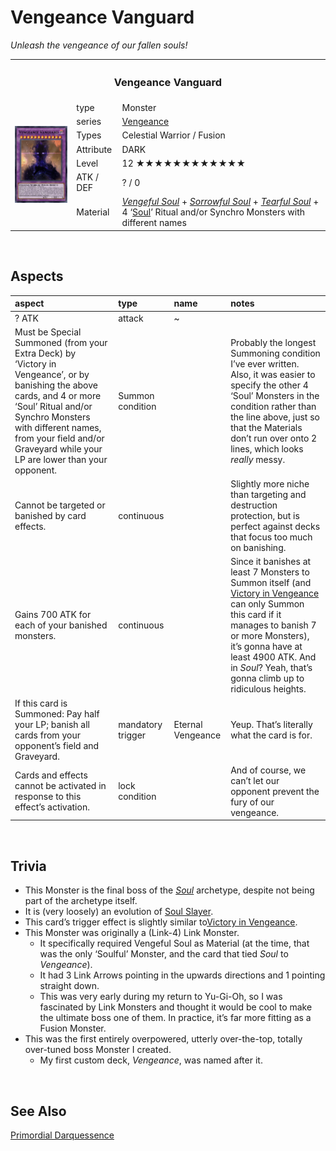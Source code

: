 # Vengeance Vanguard

*Unleash the vengeance of our fallen souls!*

<table>
  <tr>
    <th colspan="3"> <h3> Vengeance Vanguard </h3> </th>
  </tr>
  <tr>
    <td rowspan="8"> <img src="../../../../.assets/cards/fusion/Vengeance Vanguard.png" width="320px"> </td>
  </tr>
  <tr>
    <td> type </td>
    <td> Monster </td>
  </tr>
  <tr>
    <td> series </td>
    <td> <a href="../../../archetypes/Vengeance.md">Vengeance</a> </td>
  </tr>
  <tr>
    <td> Types </td>
    <td> Celestial Warrior / Fusion </td>
  </tr>
  <tr>
    <td> Attribute </td>
    <td> DARK </td>
  </tr>
  <tr>
    <td> Level </td>
    <td> 12 ★★★★★★★★★★★★ </td>
  </tr>
  <tr>
    <td> ATK / DEF </td>
    <td> ? / 0 </td>
  </tr>
  <tr>
    <td> Material </td>
    <td> <a href="../../../archetypes/Soul.md#Spirit-Monsters"><em>Vengeful Soul</em></a> + <a href="../../../archetypes/Soul.md#Spirit-Monsters"><em>Sorrowful Soul</em></a> + <a href="../../../archetypes/Soul.md#Spirit-Monsters"><em>Tearful Soul</em></a> + 4 ‘<a href="../../../archetypes/Soul.md">Soul</a>’ Ritual and/or Synchro Monsters with different names </td>
  </tr>
</table>


<br>


## Aspects

| aspect | type | name | notes |
| :----- | :--- | :--- | :---- |
| ? ATK | attack | ~ | |
| Must be Special Summoned (from your Extra Deck) by ‘Victory in Vengeance’, or by banishing the above cards, and 4 or more ‘Soul’ Ritual and/or Synchro Monsters with different names, from your field and/or Graveyard while your LP are lower than your opponent. | Summon condition | | Probably the longest Summoning condition I’ve ever written. Also, it was easier to specify the other 4 ‘Soul’ Monsters in the condition rather than the line above, just so that the Materials don’t run over onto 2 lines, which looks *really* messy. |
| Cannot be targeted or banished by card effects. | continuous | | Slightly more niche than targeting and destruction protection, but is perfect against decks that focus too much on banishing. |
| Gains 700 ATK for each of your banished monsters. | continuous | | Since it banishes at least 7 Monsters to Summon itself (and [Victory in Vengeance](../../traps/Victory%20in%20Vengeance.md) can only Summon this card if it manages to banish 7 or more Monsters), it’s gonna have at least 4900 ATK. And in *Soul*? Yeah, that’s gonna climb up to ridiculous heights. |
| If this card is Summoned: Pay half your LP; banish all cards from your opponent’s field and Graveyard. | mandatory trigger | Eternal Vengeance | Yeup. That’s literally what the card is for. |
| Cards and effects cannot be activated in response to this effect’s activation. | lock condition | | And of course, we can’t let our opponent prevent the fury of our vengeance. |


<br>


## Trivia

- This Monster is the final boss of the [*Soul*](../../../archetypes/Soul.md) archetype, despite not being part of the archetype itself.
- It is (very loosely) an evolution of [Soul Slayer](../sychro/Soul%20Slayer.md).
- This card’s trigger effect is slightly similar to[Victory in Vengeance](../../traps/Victory%20in%20Vengeance.md).
- This Monster was originally a (Link-4) Link Monster.
  - It specifically required Vengeful Soul as Material (at the time, that was the only ‘Soulful’ Monster, and the card that tied *Soul* to *Vengeance*).
  - It had 3 Link Arrows pointing in the upwards directions and 1 pointing straight down.
  - This was very early during my return to Yu-Gi-Oh, so I was fascinated by Link Monsters and thought it would be cool to make the ultimate boss one of them. In practice, it’s far more fitting as a Fusion Monster.
- This was the first entirely overpowered, utterly over-the-top, totally over-tuned boss Monster I created.
  - My first custom deck, *Vengeance*, was named after it.


<br>


## See Also

[Primordial Darquessence](Primordial%20Darquessence.md)  
